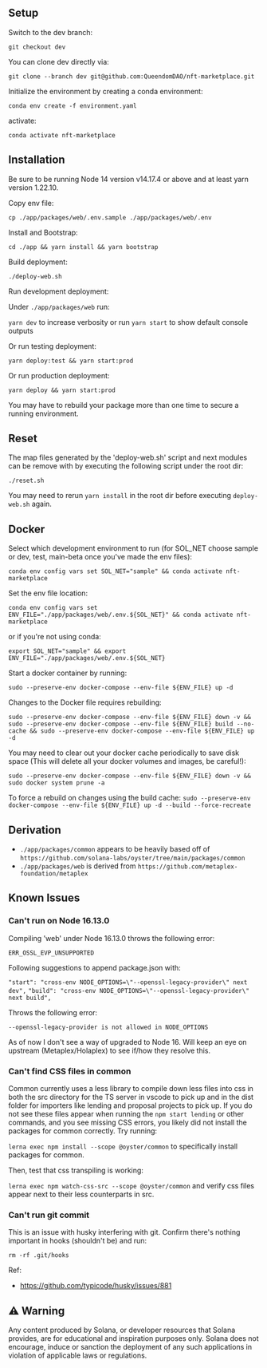 ## Setup

Switch to the dev branch:

`git checkout dev`

You can clone dev directly via:

`git clone --branch dev git@github.com:QueendomDAO/nft-marketplace.git`

Initialize the environment by creating a conda environment:

`conda env create -f environment.yaml`

activate:

`conda activate nft-marketplace`

## Installation

Be sure to be running Node 14 version v14.17.4 or above and at least yarn version 1.22.10.

Copy env file:

`cp ./app/packages/web/.env.sample ./app/packages/web/.env`

Install and Bootstrap:

`cd ./app && yarn install && yarn bootstrap`

Build deployment:

`./deploy-web.sh`

Run development deployment:

Under `./app/packages/web` run:

`yarn dev` to increase verbosity or run `yarn start` to show default console outputs

Or run testing deployment:

`yarn deploy:test && yarn start:prod`

Or run production deployment:

`yarn deploy && yarn start:prod`

You may have to rebuild your package more than one time to secure a
running environment.


## Reset

The map files generated by the 'deploy-web.sh' script and next modules can be remove with by executing the following script under the root dir:

`./reset.sh`

You may need to rerun `yarn install` in the root dir before executing `deploy-web.sh` again.

## Docker

Select which development environment to run (for SOL_NET choose sample or dev, test, main-beta once you've made the env files):

`conda env config vars set SOL_NET="sample" && conda activate nft-marketplace`

Set the env file location:

`conda env config vars set ENV_FILE="./app/packages/web/.env.${SOL_NET}" && conda activate nft-marketplace`

or if you're not using conda:

`export SOL_NET="sample" && export ENV_FILE="./app/packages/web/.env.${SOL_NET}`

Start a docker container by running:

`sudo --preserve-env docker-compose --env-file ${ENV_FILE} up -d`

Changes to the Docker file requires rebuilding:

`sudo --preserve-env docker-compose --env-file ${ENV_FILE} down -v && sudo --preserve-env docker-compose --env-file ${ENV_FILE} build --no-cache && sudo --preserve-env docker-compose --env-file ${ENV_FILE} up -d`

You may need to clear out your docker cache periodically to save disk space (This will delete all your docker volumes and images, be careful!):

`sudo --preserve-env docker-compose --env-file ${ENV_FILE} down -v && sudo docker system prune -a`

To force a rebuild on changes using the build cache:
`sudo --preserve-env docker-compose --env-file ${ENV_FILE} up -d --build --force-recreate`

## Derivation

- `./app/packages/common` appears to be heavily based off of `https://github.com/solana-labs/oyster/tree/main/packages/common`
- `./app/packages/web` is derived from `https://github.com/metaplex-foundation/metaplex`


## Known Issues

### Can't run on Node 16.13.0

Compiling 'web' under Node 16.13.0 throws the following error:

`ERR_OSSL_EVP_UNSUPPORTED`

Following suggestions to append package.json with:

`"start": "cross-env NODE_OPTIONS=\"--openssl-legacy-provider\" next dev",`
`"build": "cross-env NODE_OPTIONS=\"--openssl-legacy-provider\" next build",`

Throws the following error:

`--openssl-legacy-provider is not allowed in NODE_OPTIONS`

As of now I don't see a way of upgraded to Node 16. Will keep an eye on upstream (Metaplex/Holaplex) to see if/how they resolve this.


### Can't find CSS files in common

Common currently uses a less library to compile down less files into css in both the src directory for the TS server
in vscode to pick up and in the dist folder for importers like lending and proposal projects to pick up. If you do not see these files appear when running the `npm start lending` or other commands, and you see missing CSS errors,
you likely did not install the packages for common correctly. Try running:

`lerna exec npm install --scope @oyster/common` to specifically install packages for common.

Then, test that css transpiling is working:

`lerna exec npm watch-css-src --scope @oyster/common` and verify css files appear next to their less counterparts in src.

### Can't run git commit
This is an issue with husky interfering with git. Confirm there's nothing important in hooks (shouldn't be) and run:

`rm -rf .git/hooks`

Ref:
- https://github.com/typicode/husky/issues/881

## ⚠️ Warning

Any content produced by Solana, or developer resources that Solana provides, are for educational and inspiration purposes only. Solana does not encourage, induce or sanction the deployment of any such applications in violation of applicable laws or regulations.

